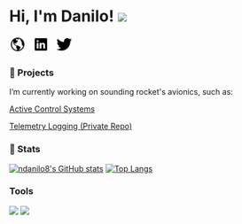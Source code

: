# Hi, I'm Danilo! <img src="https://raw.githubusercontent.com/MartinHeinz/MartinHeinz/master/wave.gif" width="30px">


<p align='left'>
<a href="http://daniloonspace.com"><img height="30" src="https://raw.githubusercontent.com/ndanilo8/ndanilo8/master/icons/md-globe.png"></a>&nbsp;&nbsp;
<a href="https://www.linkedin.com/in/danilo-nascimento-501b50204/"><img height="30" src="https://raw.githubusercontent.com/ndanilo8/ndanilo8/master/icons/logo-linkedin.png"></a>&nbsp;&nbsp;
<a href="https://twitter.com/daniloonspace"><img height="30" src="https://raw.githubusercontent.com/ndanilo8/ndanilo8/master/icons/logo-twitter.png"></a>&nbsp;&nbsp;
</p>

### 🔧 Projects
I’m currently working on sounding rocket's avionics, such as:

[Active Control Systems](https://github.com/ndanilo8/GNC-model-rocket)

[Telemetry Logging (Private Repo)](https://github.com/ndanilo8/AvionicsTelemetryLogger)

### 🔭 Stats

[![ndanilo8's GitHub stats](https://github-readme-stats.vercel.app/api?username=ndanilo8&theme=github_dark&show_icons=true&count_private=true)](https://github.com/ndanilo8/ndanilo8)
[![Top Langs](https://github-readme-stats.vercel.app/api/top-langs/?username=ndanilo8&hide=python,html,batchfile,processing&theme=github_dark)](https://github.com/ndanilo8/ndanilo8)

### Tools

![](https://img.shields.io/badge/OS-LINUX-informational?style=flat&logo=linux&logoColor=white&color=blue)
![](https://img.shields.io/badge/OS-WINDOWS-informational?style=flat&logo=windows&logoColor=white&color=blue)

<!--
**ndanilo8/ndanilo8** is a ✨ _special_ ✨ repository because its `README.md` (this file) appears on your GitHub profile.

Here are some ideas to get you started:

- 🔭 I’m currently working on ...
- 🌱 I’m currently learning ...
- 👯 I’m looking to collaborate on ...
- 🤔 I’m looking for help with ...
- 💬 Ask me about ...
- 📫 How to reach me: ...
- 😄 Pronouns: ...
- ⚡ Fun fact: ...
-->
